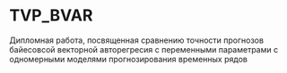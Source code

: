 # TVP_BVAR
Дипломная работа, посвященная сравнению точности прогнозов байесовсой векторной авторегресия с переменными параметрами с одномерными моделями прогнозирования временных рядов
